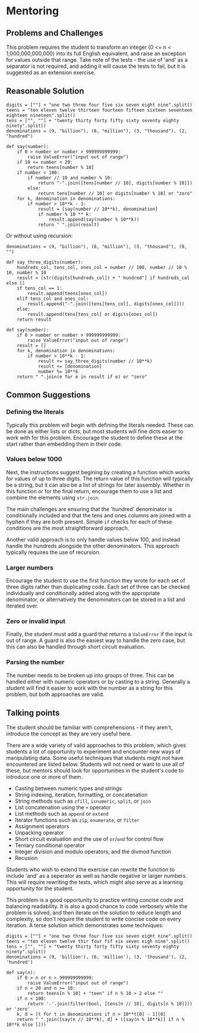 # Mentoring

## Problems and Challenges
This problem requires the student to transform an integer (0 <= n < 1,000,000,000,000) into its full English equivalent, and raise an exception for values outside that range.
Take note of the tests - the use of 'and' as a separator is not required, and adding it will cause the tests to fail, but it is suggested as an extension exercise. 

## Reasonable Solution
```
digits = [""] + "one two three four five six seven eight nine".split()
teens = "ten eleven twelve thirteen fourteen fifteen sixteen seventeen eighteen nineteen".split()
tens = ["", ""] + "twenty thirty forty fifty sixty seventy eighty ninety".split()
denominations = (9, "billion"), (6, "million"), (3, "thousand"), (2, "hundred")

def say(number):
    if 0 > number or number > 999999999999:
        raise ValueError("input out of range")
    if 10 <= number < 20:
        return teens[number % 10]
    if number < 100:
        if number // 10 and number % 10:
            return "-".join([tens[number // 10], digits[number % 10]])
        else:
            return tens[number // 10] or digits[number % 10] or "zero"
    for k, denomination in denominations:
        if number > 10**k - 1:
            result = [say(number // 10**k), denomination]
            if number % 10 ** k:
                result.append(say(number % 10**k))
            return " ".join(result)
```
Or without using recursion:
```
denominations = (9, "billion"), (6, "million"), (3, "thousand"), (0, "")

def say_three_digits(number):
    hundreds_col, tens_col, ones_col = number // 100, number // 10 % 10, number % 10
    result = [str(digits[hundreds_col]) + " hundred"] if hundreds_col else []
    if tens_col == 1:
        result.append(teens[ones_col])
    elif tens_col and ones_col:
        result.append("-".join([tens[tens_col], digits[ones_col]]))
    else:
        result.append(tens[tens_col] or digits[ones_col])
    return result

def say(number):
    if 0 > number or number > 999999999999:
        raise ValueError("input out of range")
    result = []
    for k, denomination in denominations:
        if number > 10**k - 1:
            result += say_three_digits(number // 10**k)
            result += [denomination]
            number %= 10**k
    return " ".join(e for e in result if e) or "zero"
```

## Common Suggestions

### Defining the literals
Typically this problem will begin with defining the literals needed. 
These can be done as either lists or dicts, but most students will fine dicts easier to work with for this problem. 
Encourage the student to define these at the start rather than embedding them in their code.

### Values below 1000
Next, the instructions suggest begining by creating a function which works for values of up to three digits.
The return value of this function will typically be a string, but it can also be a list of strings for later assembly.
Whether in this function or for the final return, encourage them to use a list and combine the elements using `str.join`.

The main challenges are ensuring that the 'hundred' denominator is conditionally included and that the tens and ones columns are joined with a hyphen if they are both present.
Simple `if` checks for each of these conditions are the most straightforward approach.

Another valid approach is to only handle values below 100, and instead handle the hundreds alongside the other denominators.
This approach typically requires the use of recursion. 

### Larger numbers
Encourage the student to use the first function they wrote for each set of three digits rather than duplicating code.
Each set of three can be checked individually and conditionally added along with the appropriate denominator, or alternatively the denominators can be stored in a list and iterated over.

### Zero or invalid input
Finally, the student must add a guard that returns a `ValueError` if the input is out of range. 
A guard is also the easiest way to handle the zero case, but this can also be handled through short circuit evaluation.

### Parsing the number
The number needs to be broken up into groups of three. 
This can be handled either with numeric operators or by casting to a string.
Generally a student will find it easier to work with the number as a string for this problem, but both approaches are valid.

## Talking points
The student should be familiar with comprehensions - if they aren't, introduce the concept as they are very useful here.

There are a wide variety of valid approaches to this problem, which gives students a lot of opportunity to experiment and encounter new ways of manipulating data.
Some useful techniques that students might not have encountered are listed below.
Students will not need or want to use all of these, but mentors should look for opportunities in the student's code to introduce one or more of them.
* Casting between numeric types and strings
* String indexing, iteration, formatting, or concatenation
* String methods such as `zfill`, `isnumeric`, `split`, or `join`
* List concatenation using the `+` operator
* List methods such as `append` or `extend`
* Iterator functions such as `zip`, `enumerate`, or `filter`
* Assignment operators
* Unpacking operator
* Short circuit evaluation and the use of `or`/`and` for control flow
* Ternary conditional operator
* Integer division and modulo operators, and the divmod function
* Recusion

Students who wish to extend the exercise can rewrite the function to include 'and' as a seperator as well as handle negative or larger numbers.
This will require rewriting the tests, which might also serve as a learning opportunity for the student.

This problem is a good opportunity to practice writing concise code and balancing readability. 
It is also a good chance to code verbosely while the problem is solved, and then iterate on the solution to reduce length and complexity, so don't require the student to write concise code on every iteration. 
A terse solution which demonstrates some techniques:
```
digits = [""] + "one two three four five six seven eight nine".split()
teens = "ten eleven twelve thir four fif six seven eigh nine".split()
tens = ["", ""] + "twenty thirty forty fifty sixty seventy eighty ninety".split()
denominations = (9, 'billion'), (6, 'million'), (3, 'thousand'), (2, 'hundred')

def say(n):
    if 0 > n or n > 999999999999:
        raise ValueError("input out of range")
    if n < 20 and n >= 10:
        return teens[n % 10] + "teen" if n % 10 > 2 else ""
    if n < 100:
        return '-'.join(filter(bool, [tens[n // 10], digits[n % 10]])) or 'zero'
    k, d = [t for t in denominations if n > 10**t[0] - 1][0]
    return " ".join([say(n // 10**k), d] + ([say(n % 10**k)] if n % 10**k else []))
```
